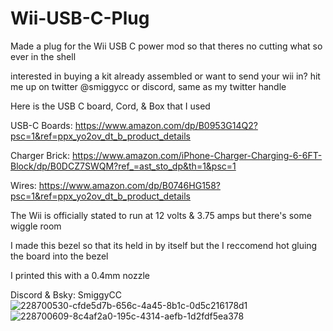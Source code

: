 # Wii-USB-C-Plug
Made a plug for the Wii USB C power mod so that theres no cutting what so ever in the shell

interested in buying a kit already assembled or want to send your wii in? hit me up on twitter @smiggycc or discord, same as my twitter handle

Here is the USB C board, Cord, & Box that I used

USB-C Boards: https://www.amazon.com/dp/B0953G14Q2?psc=1&ref=ppx_yo2ov_dt_b_product_details

Charger Brick: https://www.amazon.com/iPhone-Charger-Charging-6-6FT-Block/dp/B0DCZ7SWQM?ref_=ast_sto_dp&th=1&psc=1

Wires: https://www.amazon.com/dp/B0746HG158?psc=1&ref=ppx_yo2ov_dt_b_product_details

The Wii is officially stated to run at 12 volts & 3.75 amps but there's some wiggle room

I made this bezel so that its held in by itself but the I reccomend hot gluing the board into the bezel

I printed this with a 0.4mm nozzle

Discord & Bsky: SmiggyCC
![228700530-cfde5d7b-656c-4a45-8b1c-0d5c216178d1](https://github.com/user-attachments/assets/8123aca0-6b9b-44fe-83b0-382934e1b86f)
![228700609-8c4af2a0-195c-4314-aefb-1d2fdf5ea378](https://github.com/user-attachments/assets/627b8c1b-5be4-4ac9-8649-1de7a36400a2)
